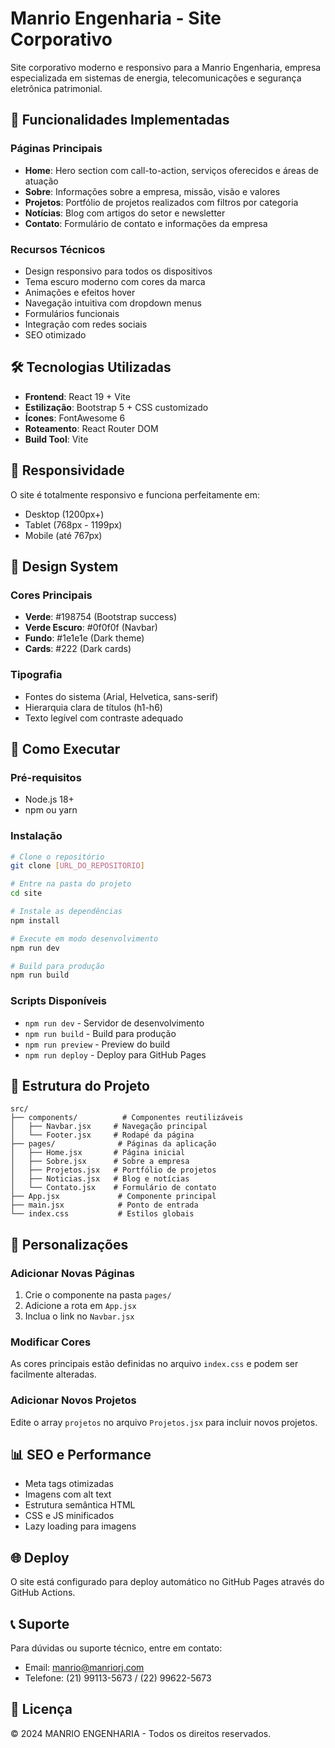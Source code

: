 # Manrio Engenharia - Site Corporativo

Site corporativo moderno e responsivo para a Manrio Engenharia, empresa especializada em sistemas de energia, telecomunicações e segurança eletrônica patrimonial.

## 🚀 Funcionalidades Implementadas

### Páginas Principais
- **Home**: Hero section com call-to-action, serviços oferecidos e áreas de atuação
- **Sobre**: Informações sobre a empresa, missão, visão e valores
- **Projetos**: Portfólio de projetos realizados com filtros por categoria
- **Notícias**: Blog com artigos do setor e newsletter
- **Contato**: Formulário de contato e informações da empresa

### Recursos Técnicos
- Design responsivo para todos os dispositivos
- Tema escuro moderno com cores da marca
- Animações e efeitos hover
- Navegação intuitiva com dropdown menus
- Formulários funcionais
- Integração com redes sociais
- SEO otimizado

## 🛠️ Tecnologias Utilizadas

- **Frontend**: React 19 + Vite
- **Estilização**: Bootstrap 5 + CSS customizado
- **Ícones**: FontAwesome 6
- **Roteamento**: React Router DOM
- **Build Tool**: Vite

## 📱 Responsividade

O site é totalmente responsivo e funciona perfeitamente em:
- Desktop (1200px+)
- Tablet (768px - 1199px)
- Mobile (até 767px)

## 🎨 Design System

### Cores Principais
- **Verde**: #198754 (Bootstrap success)
- **Verde Escuro**: #0f0f0f (Navbar)
- **Fundo**: #1e1e1e (Dark theme)
- **Cards**: #222 (Dark cards)

### Tipografia
- Fontes do sistema (Arial, Helvetica, sans-serif)
- Hierarquia clara de títulos (h1-h6)
- Texto legível com contraste adequado

## 🚀 Como Executar

### Pré-requisitos
- Node.js 18+ 
- npm ou yarn

### Instalação
```bash
# Clone o repositório
git clone [URL_DO_REPOSITORIO]

# Entre na pasta do projeto
cd site

# Instale as dependências
npm install

# Execute em modo desenvolvimento
npm run dev

# Build para produção
npm run build
```

### Scripts Disponíveis
- `npm run dev` - Servidor de desenvolvimento
- `npm run build` - Build para produção
- `npm run preview` - Preview do build
- `npm run deploy` - Deploy para GitHub Pages

## 📁 Estrutura do Projeto

```
src/
├── components/          # Componentes reutilizáveis
│   ├── Navbar.jsx     # Navegação principal
│   └── Footer.jsx     # Rodapé da página
├── pages/              # Páginas da aplicação
│   ├── Home.jsx       # Página inicial
│   ├── Sobre.jsx      # Sobre a empresa
│   ├── Projetos.jsx   # Portfólio de projetos
│   ├── Noticias.jsx   # Blog e notícias
│   └── Contato.jsx    # Formulário de contato
├── App.jsx             # Componente principal
├── main.jsx            # Ponto de entrada
└── index.css           # Estilos globais
```

## 🔧 Personalizações

### Adicionar Novas Páginas
1. Crie o componente na pasta `pages/`
2. Adicione a rota em `App.jsx`
3. Inclua o link no `Navbar.jsx`

### Modificar Cores
As cores principais estão definidas no arquivo `index.css` e podem ser facilmente alteradas.

### Adicionar Novos Projetos
Edite o array `projetos` no arquivo `Projetos.jsx` para incluir novos projetos.

## 📊 SEO e Performance

- Meta tags otimizadas
- Imagens com alt text
- Estrutura semântica HTML
- CSS e JS minificados
- Lazy loading para imagens

## 🌐 Deploy

O site está configurado para deploy automático no GitHub Pages através do GitHub Actions.

## 📞 Suporte

Para dúvidas ou suporte técnico, entre em contato:
- Email: manrio@manriorj.com
- Telefone: (21) 99113-5673 / (22) 99622-5673

## 📄 Licença

© 2024 MANRIO ENGENHARIA - Todos os direitos reservados.
